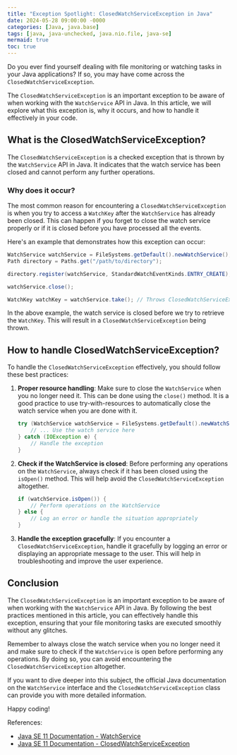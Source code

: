 ```yaml
---
title: "Exception Spotlight: ClosedWatchServiceException in Java"
date: 2024-05-28 09:00:00 -0000
categories: [Java, java.base]
tags: [java, java-unchecked, java.nio.file, java-se]
mermaid: true
toc: true
---
```



Do you ever find yourself dealing with file monitoring or watching tasks in your Java applications? If so, you may have come across the `ClosedWatchServiceException`.

The `ClosedWatchServiceException` is an important exception to be aware of when working with the `WatchService` API in Java. In this article, we will explore what this exception is, why it occurs, and how to handle it effectively in your code.

## What is the ClosedWatchServiceException?

The `ClosedWatchServiceException` is a checked exception that is thrown by the `WatchService` API in Java. It indicates that the watch service has been closed and cannot perform any further operations.

### Why does it occur?

The most common reason for encountering a `ClosedWatchServiceException` is when you try to access a `WatchKey` after the `WatchService` has already been closed. This can happen if you forget to close the watch service properly or if it is closed before you have processed all the events.

Here's an example that demonstrates how this exception can occur:

```java
WatchService watchService = FileSystems.getDefault().newWatchService();
Path directory = Paths.get("/path/to/directory");

directory.register(watchService, StandardWatchEventKinds.ENTRY_CREATE);

watchService.close();

WatchKey watchKey = watchService.take(); // Throws ClosedWatchServiceException
```

In the above example, the watch service is closed before we try to retrieve the `WatchKey`. This will result in a `ClosedWatchServiceException` being thrown.

## How to handle ClosedWatchServiceException?

To handle the `ClosedWatchServiceException` effectively, you should follow these best practices:

1. **Proper resource handling**: Make sure to close the `WatchService` when you no longer need it. This can be done using the `close()` method. It is a good practice to use try-with-resources to automatically close the watch service when you are done with it.

    ```java
    try (WatchService watchService = FileSystems.getDefault().newWatchService()) {
        // ... Use the watch service here
    } catch (IOException e) {
        // Handle the exception
    }
    ```

2. **Check if the WatchService is closed**: Before performing any operations on the `WatchService`, always check if it has been closed using the `isOpen()` method. This will help avoid the `ClosedWatchServiceException` altogether.

    ```java
    if (watchService.isOpen()) {
        // Perform operations on the WatchService
    } else {
        // Log an error or handle the situation appropriately
    }
    ```

3. **Handle the exception gracefully**: If you encounter a `ClosedWatchServiceException`, handle it gracefully by logging an error or displaying an appropriate message to the user. This will help in troubleshooting and improve the user experience.

## Conclusion

The `ClosedWatchServiceException` is an important exception to be aware of when working with the `WatchService` API in Java. By following the best practices mentioned in this article, you can effectively handle this exception, ensuring that your file monitoring tasks are executed smoothly without any glitches.

Remember to always close the watch service when you no longer need it and make sure to check if the `WatchService` is open before performing any operations. By doing so, you can avoid encountering the `ClosedWatchServiceException` altogether.

If you want to dive deeper into this subject, the official Java documentation on the `WatchService` interface and the `ClosedWatchServiceException` class can provide you with more detailed information.

Happy coding!

References:
- [Java SE 11 Documentation - WatchService](https://docs.oracle.com/en/java/javase/11/docs/api/java.base/java/nio/file/WatchService.html)
- [Java SE 11 Documentation - ClosedWatchServiceException](https://docs.oracle.com/en/java/javase/11/docs/api/java.base/java/nio/file/ClosedWatchServiceException.html)
